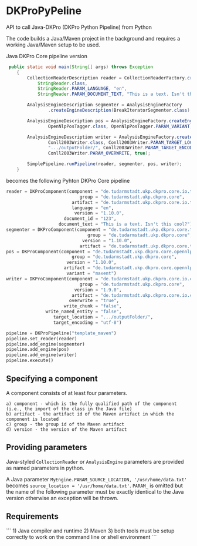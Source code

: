 # DKProPyPeline
API to call Java-DKPro (DKPro Python Pipeline) from Python

The code builds a Java/Maven project in the background and requires a working Java/Maven setup to be used.

Java DKPro Core pipeline version
```java
 public static void main(String[] args) throws Exception
    {
        CollectionReaderDescription reader = CollectionReaderFactory.createReaderDescription(
            StringReader.class, 
            StringReader.PARAM_LANGUAGE, "en",
            StringReader.PARAM_DOCUMENT_TEXT, "This is a text. Isn't this cool?");

        AnalysisEngineDescription segmenter = AnalysisEngineFactory
                .createEngineDescription(BreakIteratorSegmenter.class);

        AnalysisEngineDescription pos = AnalysisEngineFactory.createEngineDescription(
                OpenNlpPosTagger.class, OpenNlpPosTagger.PARAM_VARIANT, "maxent");

        AnalysisEngineDescription writer = AnalysisEngineFactory.createEngineDescription(
                Conll2003Writer.class, Conll2003Writer.PARAM_TARGET_LOCATION,
                ".../outputFolder/", Conll2003Writer.PARAM_TARGET_ENCODING, "utf-8",
                Conll2003Writer.PARAM_OVERWRITE, true);

        SimplePipeline.runPipeline(reader, segmenter, pos, writer);
    }
```

becomes the following Pyhton DKPro Core pipeline

```python
reader = DKProComponent(component = "de.tudarmstadt.ukp.dkpro.core.io.text.StringReader", 
					        group = "de.tudarmstadt.ukp.dkpro.core",
					     artifact = "de.tudarmstadt.ukp.dkpro.core.io.text-asl",
					     language = "en", 
					      version = "1.10.0",
					  document_id = "123",
				    document_text = "This is a text. Isn't this cool?")
segmenter = DKProComponent(component = "de.tudarmstadt.ukp.dkpro.core.tokit.BreakIteratorSegmenter",
					           group = "de.tudarmstadt.ukp.dkpro.core",
					         version = "1.10.0",
					        artifact = "de.tudarmstadt.ukp.dkpro.core.tokit-asl")
pos = DKProComponent(component = "de.tudarmstadt.ukp.dkpro.core.opennlp.OpenNlpPosTagger", 
				         group = "de.tudarmstadt.ukp.dkpro.core",
				       version = "1.10.0",
				      artifact = "de.tudarmstadt.ukp.dkpro.core.opennlp-asl",
				       variant = "maxent")
writer = DKProComponent(component = "de.tudarmstadt.ukp.dkpro.core.io.conll.Conll2003Writer", 
				            group = "de.tudarmstadt.ukp.dkpro.core",
				          version = "1.9.0",
				         artifact = "de.tudarmstadt.ukp.dkpro.core.io.conll-asl",
				        overwrite = "true",
				      write_chunk = "false",
			   write_named_entity = "false",
				  target_location = ".../outputFolder/",
				  target_encoding = "utf-8")

pipeline = DKProPipeline("template_maven")
pipeline.set_reader(reader)
pipeline.add_engine(segmenter)
pipeline.add_engine(pos)
pipeline.add_engine(writer)
pipeline.execute()
```

<h2>Specifying a component</h2>
A component consists of at least four parameters. 

```
a) component - which is the fully qualified path of the component (i.e., the import of the class in the Java file)
b) artifact - the artifact id of the Maven artifact in which the component is located
c) group - the group id of the Maven artifact
d) version - the version of the Maven artifact
```

<h2>Providing parameters</h2>

Java-styled `CollectionReader` or `AnalysisEngine` parameters are provided as named parameters in python. 

A Java parameter `MyEngine.PARAM_SOURCE_LOCATION, '/usr/home/data.txt'` becomes `source_location = '/usr/home/data.txt'`.
`PARAM_` is omitted but the name of the following parameter must be exactly identical to the Java version otherwise an exception will be thrown.

<h2>Requirements</h2>
```
1) Java compiler and runtime
2) Maven
3) both tools must be setup correctly to work on the command line or shell environment
```
